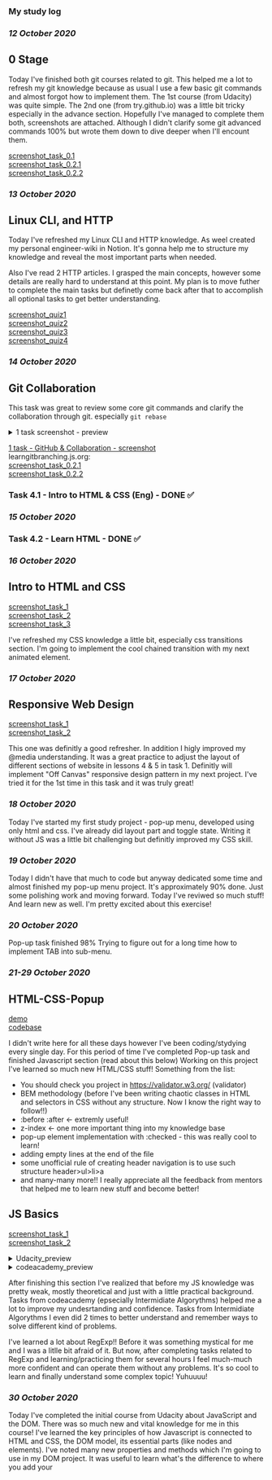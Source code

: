### My study log

### *12 October 2020*
## 0 Stage 
Today I've finished both git courses related to git. 
This helped me a lot to refresh my git knowledge because as usual I use a few basic git commands
and almost forgot how to implement them.
The 1st course (from Udacity) was quite simple. 
The 2nd one (from try.github.io) was a little bit tricky especially in the advance section.
Hopefully I've managed to complete them both, screenshots are attached. 
Although I didn't clarify some git advanced commands 100% but wrote them down to dive deeper when I'll encount them. 

[screenshot_task_0.1](./task_git_screenshots/scr0_1.png)\
[screenshot_task_0.2.1](./task_git_screenshots/scr0_2.png)\
[screenshot_task_0.2.2](./task_git_screenshots/scr0_2_2.png)


### *13 October 2020*
## Linux CLI, and HTTP

Today I've refreshed my Linux CLI and HTTP knowledge. 
As weel created my personal engineer-wiki in Notion. 
It's gonna help me to structure my knowledge and reveal the most important parts when needed. 

Also I've read 2 HTTP articles. I grasped the main concepts, however some details are really hard to understand at this point. 
My plan is to move futher to complete the main tasks but definetly come back after that to accomplish all optional tasks to get better understanding. 


[screenshot_quiz1](./task_linux_cli/scr_quiz1.png)\
[screenshot_quiz2](./task_linux_cli/scr_quiz2.png)\
[screenshot_quiz3](./task_linux_cli/scr_quiz3.png)\
[screenshot_quiz4](./task_linux_cli/scr_quiz4.png)


### *14 October 2020*
## Git Collaboration

This task was great to review some core git commands and clarify the collaboration through git. 
especially `git rebase` 

<details>
  <summary>1 task screenshot - preview</summary>
  
  ![1 task - GitHub & Collaboration - screenshot](./task_git_collaboration/screenshot_preview.png)
  
</details>

[1 task - GitHub & Collaboration - screenshot](./task_git_collaboration/screenshot.png)\
learngitbranching.js.org:\
[screenshot_task_0.2.1](./task_git_screenshots/scr0_2.png)\
[screenshot_task_0.2.2](./task_git_screenshots/scr0_2_2.png)

### Task 4.1 - Intro to HTML & CSS (Eng) - DONE ✅ 

### *15 October 2020*
### Task 4.2 - Learn HTML - DONE ✅

### *16 October 2020*
## Intro to HTML and CSS

[screenshot_task_1](./task_html_css_intro/scr_task_1.png)\
[screenshot_task_2](./task_html_css_intro/scr_task_2.png)\
[screenshot_task_3](./task_html_css_intro/scr_task_3.png)

I've refreshed my CSS knowledge a little bit, especially css transitions section. 
I'm going to implement the cool chained transition with my next animated element. 

### *17 October 2020*
## Responsive Web Design

[screenshot_task_1](./task_responsive_web_design/screenshot_task_1.png)\
[screenshot_task_2](./task_responsive_web_design/screenshot_task_2.png)

This one was definitly a good refresher. 
In addition I higly improved my @media understanding.
It was a great practice to adjust the layout of different sections of website in lessons 4 & 5 in task 1. 
Definitly will implement "Off Canvas" responsive design pattern in my next project. 
I've tried it for the 1st time in this task and it was truly great! 

### *18 October 2020*

Today I've started my first study project - pop-up menu, developed using only html and css. 
I've already did layout part and toggle state. 
Writing it without JS was a little bit challenging but definitly improved my CSS skill. 

### *19 October 2020* 

Today I didn't have that much to code but anyway dedicated some time and almost finished my pop-up menu project.
It's approximately 90% done. 
Just some polishing work and moving forward. 
Today I've reviwed so much stuff! 
And learn new as well. 
I'm pretty excited about this exercise!

### *20 October 2020*

Pop-up task finished 98%
Trying to figure out for a long time how to implement TAB into sub-menu.

### *21-29 October 2020*

## HTML-CSS-Popup 
[demo](https://krylenger.github.io/frontend-2021-homeworks/submissions/krylenger/html-css-popup/)\
[codebase](https://github.com/krylenger/frontend-2021-homeworks/tree/pop-up/submissions/krylenger/html-css-popup)

I didn't write here for all these days however I've been coding/stydying every single day. 
For this period of time I've completed Pop-up task and finished Javascript section (read about this below) 
Working on this project I've learned so much new HTML/CSS stuff! 
Something from the list: 
- You should check you project in https://validator.w3.org/ (validator)
- BEM methodology (before I've been writing chaotic classes in HTML and selectors in CSS without any structure. Now I know the right way to follow!!)
- :before :after <- extremly useful!
- z-index <- one more important thing into my knowledge base 
- pop-up element implementation with :checked - this was really cool to learn!
- adding empty lines at the end of the file
- some unofficial rule of creating header navigation is to use such structure header>ul>li>a
- and many-many more!! 
I really appreciate all the feedback from mentors that helped me to learn new stuff and become better!


## JS Basics

[screenshot_task_1](./task_js_basics/screenshot_1.png)\
[screenshot_task_2](./task_js_basics/screenshot_2.png)

<details>
  <summary>Udacity_preview</summary>
  
  ![1 task - GitHub & Collaboration - screenshot](./task_js_basics/screenshot_1_preview.png)
  
</details>

<details>
  <summary>codeacademy_preview</summary>
  
  ![1 task - GitHub & Collaboration - screenshot](/task_js_basics/screenshot_2_preview.png)
  
</details>

After finishing this section I've realized that before my JS knowledge was pretty weak, mostly theoretical and just with a little practical background.
Tasks from codeacademy (epsecially Intermidiate Algorythms) helped me a lot to improve my undesrtanding and confidence. 
Tasks from Intermidiate Algorythms I even did 2 times to better understand and remember ways to solve different kind of problems. 

I've learned a lot about RegExp!! Before it was something mystical for me and I was a litlle bit afraid of it.
But now, after completing tasks related to RegExp and learning/practicing them for several hours I feel much-much more confident and can operate them without any problems.
It's so cool to learn and finally understand some complex topic! Yuhuuuu!


### *30 October 2020*

Today I've completed the initial course from Udacity about JavaScript and the DOM.
There was so much new and vital knowledge for me in this course!
I've learned the key principles of how Javascript is connected to HTML and CSS, the DOM model, its essential parts (like nodes and elements).
I've noted many new properties and methods which I'm going to use in my DOM project.
It was useful to learn what's the difference to where you add your <script> element: to the top or to the bottom of the HTML document,
And certainly very interested and important section about perfomance and how is JS engine and Browser works behind the scene. 


### *31 October 2020*

Today I've done the 2nd part of Intermidiate Algorhytms! This time it was much easier for me. 
After finishing the first part I've get a solid understanding and practice of how to work with arrays/strings/objects 
and which methods are better in the given task. 
This tasks were pretty cool I even get some kind of nostalgy feeling when I've been preparing to Math 
olympiad in school because some of the tasks were related to Math.
Also I've practiced recursion - and that's really great and makes your brain work!

Finally at the end of the day I've started my 2nd project - interacting with DOM elements, navigation without 
reloading the page.
I have a cool idea and will do my best to implement it! So excited) Yuuhuuu!


### *1 November 2020*

Today I've almost finished DOM project. 
I did all the layout, styling, created the database, added assets (images) to the project folder and resized them.
Also I've already implemented interaction with DOM elements without page reloading. (it's the main task)
Just to need to improve several aspects and I'm ready to submit my project!
 

 ### *2-5 November 2020*
 
 ## DOM

 <details>
  <summary>DOM_preview</summary>
  
  ![DOM - screenshot](/task_js_dom/screenshot_dom_preview.png)
  
</details>

<details>
  <summary>JS_preview</summary>
  
  ![JS - screenshot](/task_js_dom/screenshot_js_preview.png)
  
</details>

[demo](https://krylenger.github.io/kottans_task_js_dom/)\
[codebase](https://github.com/krylenger/kottans_task_js_dom)

This DOM project was extremly helpful, it let me practice my skills that I gained earlier (such as layout, responsive desing, etc) and as well as practice new knowledge related to DOM topic (event listeners, modifying DOM tree and its content, perfomance issues, etc.)

I would like appreciate the review from mentors once more because they've pointed out to weak parts of my code and helped me understand what's the best approach in particular situation. 

For example that big functions that do a lot of work much better to separate into smaller ones to increase the readability of my code and to make it easy to test in the future.

Also what was interesting - it's a good approauch to use `initApp` function and place there all event listeners and different 'load' functions. Then you can pass this function to document.addEventListener('DOMContentLoaded', initApp).


### *7 November 2020*

Completed all theoretical part of OOP course from Udacity.

### *8 November 2020*

## pre-OOP 'a Tiny JS World'
Completed pre-OOP project: 'Building a Tiny JS World'.
This task was pretty easy however I learned that I can use <pre> tag to display the text exactly as written in the HTML source code.


### *9 - 17 November 2020*

## Object Oriented JS

The same situation: even though I didn't commit in here for a week, I've tried to study every day.
For this period of time I've completed 2 sections: #9 (Object oriented JS)  and #10 (OOP exercise) and almost completed #12 (Memory pair game).
Please find my reflections on these tasks below.

 <details>
  <summary>OOP_preview</summary>
  
  ![OOP - screenshot](/task_js_oop/screenshot_oop_udacity.png)
  
</details>

 <details>
  <summary>codewars_preview</summary>
  
  ![codewars - screenshot](/task_js_oop/screenshot_codewars.png)
  
</details>

The exercises from codewars were pretty simple at this stage and I'll definitly come back to them later to practice more my JS skills.
The OOP course from Udacity gave the general understanding of OOP im JS but I did some extra research to expand and structure my knowledge.

### Frogger game

[Demo](https://krylenger.github.io/frontend-nanodegree-arcade-game/) |
[Code base](https://github.com/krylenger/frontend-nanodegree-arcade-game/tree/frogger)

At first I was pretty stuck but later on after researching some information I've found the approach to write this game with prototypes. 
Finally I got the taste for it and added some extra stuff to my game (stars, hearts and score/lives).


## OOP Exercise 

This task was extremly usefull in terms of understanding the key principles of OOP.
After that I watched the video from Optinal section regarding the advantage of Composition over Inheritance, I've decided to accept the challenge and use the composition pattern.
At first, my code wasn't that great but with the mentor's help I refractored it several times and recieved pretty nice and well structered code that follows the OOP principles (such as DRY, SOLID etc).


[a-tiny-JS-world post_OOP](https://github.com/kottans/frontend-2021-homeworks/pull/106)